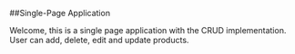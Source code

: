 ##Single-Page Application 

Welcome, this is a single page application with the CRUD implementation. User can add, delete, edit and update products.
